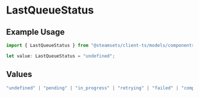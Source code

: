 # LastQueueStatus

## Example Usage

```typescript
import { LastQueueStatus } from "@steamsets/client-ts/models/components";

let value: LastQueueStatus = "undefined";
```

## Values

```typescript
"undefined" | "pending" | "in_progress" | "retrying" | "failed" | "completed" | "cooldown"
```